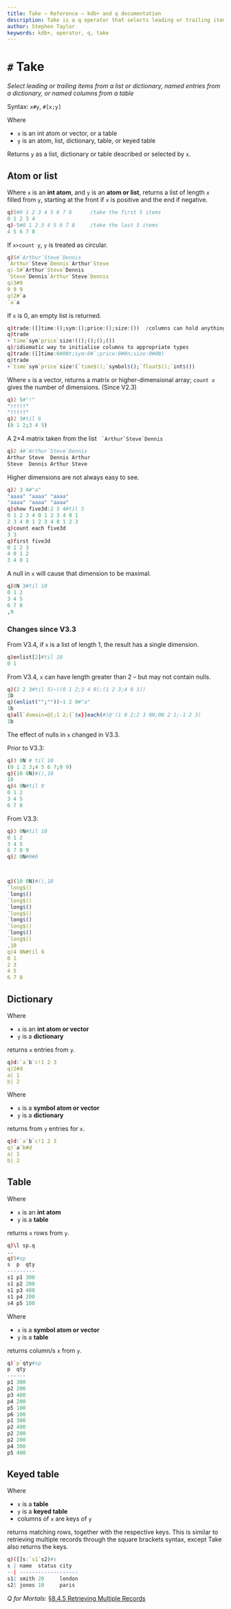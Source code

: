 ```yaml
---
title: Take – Reference – kdb+ and q documentation
description: Take is a q operator that selects leading or trailing items from a list or dictionary, named entries from a dictionary, or named columns from a table.
author: Stephen Taylor
keywords: kdb+, operator, q, take
---
```

# `#` Take





_Select leading or trailing items from a list or dictionary, named entries from a dictionary, or named columns from a table_

Syntax: `x#y`, `#[x;y]`

Where 

-   `x` is an int atom or vector, or a table
-   `y` is an atom, list, dictionary, table, or keyed table

Returns `y` as a list, dictionary or table described or selected by `x`. 


## Atom or list

Where `x` is an **int atom**, and `y` is an **atom or list**, returns a list of length `x` filled from `y`, starting at the front if `x` is positive and the end if negative.

```q 
q)5#0 1 2 3 4 5 6 7 8      /take the first 5 items
0 1 2 3 4
q)-5#0 1 2 3 4 5 6 7 8     /take the last 5 items
4 5 6 7 8
```

If `x>count y`, `y` is treated as circular.

```q 
q)5#`Arthur`Steve`Dennis
`Arthur`Steve`Dennis`Arthur`Steve
q)-5#`Arthur`Steve`Dennis
`Steve`Dennis`Arthur`Steve`Dennis
q)3#9
9 9 9
q)2#`a
`a`a
```

If `x` is 0, an empty list is returned.

```q 
q)trade:([]time:();sym:();price:();size:())  /columns can hold anything
q)trade
+`time`sym`price`size!(();();();())
q)/idiomatic way to initialise columns to appropriate types
q)trade:([]time:0#0Nt;sym:0#`;price:0#0n;size:0#0N)
q)trade
+`time`sym`price`size!(`time$();`symbol$();`float$();`int$())
```

Where `x` is a vector, returns a matrix or higher-dimensional array; `count x` gives the number of dimensions. (Since V2.3)

```q 
q)2 5#"!"
"!!!!!"
"!!!!!"
q)2 3#til 6
(0 1 2;3 4 5)
```

A 2×4 matrix taken from the list `` `Arthur`Steve`Dennis``

```q 
q)2 4#`Arthur`Steve`Dennis
Arthur Steve  Dennis Arthur
Steve  Dennis Arthur Steve
```

Higher dimensions are not always easy to see.

```q 
q)2 3 4#"a"
"aaaa" "aaaa" "aaaa"
"aaaa" "aaaa" "aaaa"
q)show five3d:2 3 4#til 5
0 1 2 3 4 0 1 2 3 4 0 1
2 3 4 0 1 2 3 4 0 1 2 3
q)count each five3d
3 3
q)first five3d
0 1 2 3
4 0 1 2
3 4 0 1
```

A null in `x` will cause that dimension to be maximal.

```q 
q)0N 3#til 10
0 1 2
3 4 5
6 7 8
,9
```


### Changes since V3.3

From V3.4, if `x` is a list of length 1, the result has a single dimension. 

```q
q)enlist[2]#til 10
0 1
```

From V3.4, `x` can have length greater than 2 – but may not contain nulls.

```q
q)(2 2 3#til 5)~((0 1 2;3 4 0);(1 2 3;4 0 1))
1b
q)(enlist("";""))~1 2 0#"a"
1b
q)all`domain=@[;1 2;{`$x}]each(#)@'(1 0 2;2 3 0N;0N 2 1;-1 2 3)
1b
```

The effect of nulls in `x` changed in V3.3.
    
Prior to V3.3:

```q
q)3 0N # til 10
(0 1 2 3;4 5 6 7;8 9)
q)(10 0N)#(),10
10
q)4 0N#til 9
0 1 2
3 4 5
6 7 8
```

From V3.3:

```q
q)3 0N#til 10
0 1 2
3 4 5
6 7 8 9
q)2 0N#0#0



q)(10 0N)#(),10
`long$()
`long$()
`long$()
`long$()
`long$()
`long$()
`long$()
`long$()
`long$()
,10
q)4 0N#til 9
0 1
2 3
4 5
6 7 8
```


## Dictionary

Where

-   `x` is an **int atom or vector**
-   `y` is a **dictionary**

returns `x` entries from `y`.

```q 
q)d:`a`b`c!1 2 3
q)2#d
a| 1
b| 2
```

Where

-   `x` is a **symbol atom or vector**
-   `y` is a **dictionary**

returns from `y` entries for `x`.

```q 
q)d:`a`b`c!1 2 3
q)`a`b#d
a| 1
b| 2
```


## Table

Where

-   `x` is an **int atom** 
-   `y` is a **table**

returns `x` rows from `y`.

```q 
q)\l sp.q
..
q)5#sp
s  p  qty
---------
s1 p1 300
s1 p2 200
s1 p3 400
s1 p4 200
s4 p5 100
```

Where

-   `x` is a **symbol atom or vector**
-   `y` is a **table**

returns column/s `x` from `y`.

```q 
q)`p`qty#sp
p  qty
------
p1 300
p2 200
p3 400
p4 200
p5 100
p6 100
p1 300
p2 400
p2 200
p2 200
p4 300
p5 400
```


## Keyed table

Where 

-   `x` is a **table**
-   `y` is a **keyed table**
-   columns of `x` are keys of `y`

returns matching rows, together with the respective keys. This is similar to retrieving multiple records through the square brackets syntax, except Take also returns the keys. 

```q 
q)([]s:`s1`s2)#s
s | name  status city  
--| -------------------
s1| smith 20     london
s2| jones 10     paris 
```


<i class="far fa-hand-point-right"></i> 
_Q for Mortals_: [§8.4.5 Retrieving Multiple Records](/q4m3/8_Tables/#845-retrieving-multiple-records)



